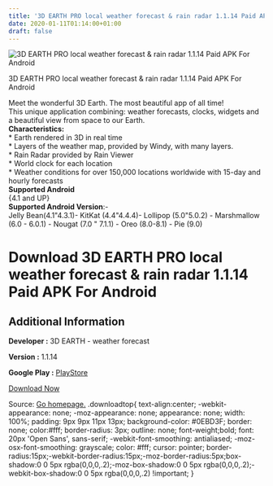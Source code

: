 ```yaml
---
title: '3D EARTH PRO local weather forecast & rain radar 1.1.14 Paid APK For Android'
date: 2020-01-11T01:14:00+01:00
draft: false
---
```


![3D EARTH PRO local weather forecast & rain radar 1.1.14 Paid APK For Android](https://i1.wp.com/apkhome.net/wp-content/uploads/2020/01/3D-EARTH-PRO-local-weather-forecast-rain-radar-1.1.14-Paid.png "3D EARTH PRO local weather forecast & rain radar 1.1.14 Paid APK For Android")

  

3D EARTH PRO local weather forecast & rain radar 1.1.14 Paid APK For Android

Meet the wonderful 3D Earth. The most beautiful app of all time!  
This unique application combining: weather forecasts, clocks, widgets and a beautiful view from space to our Earth.  
**Characteristics:**  
\* Earth rendered in 3D in real time  
\* Layers of the weather map, provided by Windy, with many layers.  
\* Rain Radar provided by Rain Viewer  
\* World clock for each location  
\* Weather conditions for over 150,000 locations worldwide with 15-day and hourly forecasts  
**Supported Android**  
{4.1 and UP}  
**Supported Android Version**:-  
Jelly Bean(4.1"4.3.1)- KitKat (4.4"4.4.4)- Lollipop (5.0"5.0.2) - Marshmallow (6.0 - 6.0.1) - Nougat (7.0 " 7.1.1) - Oreo (8.0-8.1) - Pie (9.0)

Download 3D EARTH PRO local weather forecast & rain radar 1.1.14 Paid APK For Android
=====================================================================================

Additional Information
----------------------

**Developer :** 3D EARTH - weather forecast

**Version :** 1.1.14

**Google Play :** [PlayStore](https://play.google.com/store/apps/details?id=com.livingearth.pro)

  

[Download Now](https://store4app.co/post/3d-earth-pro-local-weather-forecast-amp-rain-radar-1-1-14-paid-apk-for-android_1578679921)

  
Source: [Go homepage.](https://store4app.co/post/3d-earth-pro-local-weather-forecast-amp-rain-radar-1-1-14-paid-apk-for-android_1578679921) .downloadtop{ text-align:center; -webkit-appearance: none; -moz-appearance: none; appearance: none; width: 100%; padding: 9px 9px 11px 13px; background-color: #0EBD3F; border: none; color:#fff; border-radius: 3px; outline: none; font-weight;bold; font: 20px 'Open Sans', sans-serif; -webkit-font-smoothing: antialiased; -moz-osx-font-smoothing: grayscale; color: #fff; cursor: pointer; border-radius:15px;-webkit-border-radius:15px;-moz-border-radius:5px;box-shadow:0 0 5px rgba(0,0,0,.2);-moz-box-shadow:0 0 5px rgba(0,0,0,.2);-webkit-box-shadow:0 0 5px rgba(0,0,0,.2) !important; }